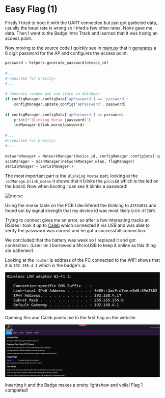 # Easy Flag (1)

Firstly I tried to boot it with the UART connected but just got garbeled data, usually the baud rate is wrong so I tried a few other rates. None gave me data. Then I went to the Badge Intro Track and learned that it was hostig an access point.

Now moving to the source code I quickly see in [main.py](https://github.com/So11Deo6loria/bsidesKristiansand2025Badge/blob/main/firmware/main.py) that it [generates](https://github.com/So11Deo6loria/bsidesKristiansand2025Badge/blob/main/firmware/main.py#L24) a 8 digit password for the AP and configures the access point.

```python
password = helpers.generate_password(device_id)

#...
#<redacted for brevity> 
#...

# Generate random psk and store in database
if configManager.configData['apPassword'] == 'password':
	configManager.update_config('apPassword', password)

if configManager.configData['apPassword'] == password:
	print(f"Blinking Morse {password}")
	ledManager.blink_morse(password)

#...
#<redacted for brevity> 
#...

networkManager = NetworkManager(device_id, configManager.configData['apPassword'], networkSetting) 
scanManager = ScanManager(networkManager.wlan, flagManager)
serialManager = SerialManager()

```

The most important part is the `Blinking Morse` part, looking at the `ledManage.blink_morse` it shows that it blinks the `picoLED` which is the led on the board. Now when booting I can see it blinks a password!

![morse](./morse.gif)

Using the morse table on the PCB I dechifered the blinking to `42634014` and found out by signal strength that my device id was most likely `DUCK-9FEDF9`.

Trying to connect gives me an error, so after a few interesting tracks at BSides I took it up to [Caleb](https://github.com/So11deo6loria) which connected it via USB and was able to verify the password was correct and he got a successfull connection.

We concluded that the battery was weak so I replaced it and got connection. (Later on I borrowed a MicroUSB to keep it online as this thing ate batteries!).

Looking at the `router` ip address of the PC connected to the WiFi shows that it is `192.168.4.1` which is the badge's ip.

![Alt text](ipconfig.png)

Opening this and Caleb points me to the first flag on the website.

![](flag1.png)

Inserting it and the Badge makes a pretty lightshow and voila! Flag 1 completed!